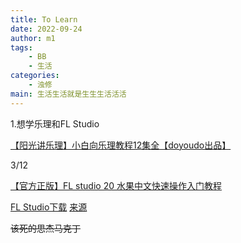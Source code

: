 ```yaml
---
title: To Learn 
date: 2022-09-24
author: m1
tags:
    - BB
    - 生活
categories:
    - 浊修
main: 生活生活就是生生生活活活
---
```


1.想学乐理和FL Studio

[【阳光讲乐理】小白向乐理教程12集全【doyoudo出品】](https://www.bilibili.com/video/BV1ms411q714)

3/12

[【官方正版】FL studio 20 水果中文快速操作入门教程](https://www.bilibili.com/video/BV1d441187Kq/)

[FL Studio下载](https://usersdrive.com/ww9z10yygexu.html) [来源](https://appnee.com/fl-studio/)

~~该死的思杰马克丁~~
